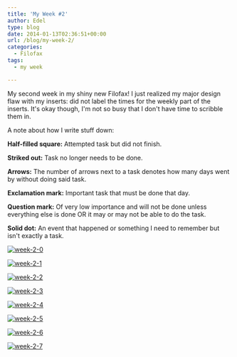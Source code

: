 ```yaml
---
title: 'My Week #2'
author: Edel
type: blog
date: 2014-01-13T02:36:51+00:00
url: /blog/my-week-2/
categories:
  - Filofax
tags:
  - my week

---
```

My second week in my shiny new Filofax! I just realized my major design flaw with my inserts: did not label the times for the weekly part of the inserts. It's okay though, I'm not so busy that I don't have time to scribble them in.

A note about how I write stuff down:

**Half-filled square:** Attempted task but did not finish.
  
**Striked out:** Task no longer needs to be done.
  
**Arrows:** The number of arrows next to a task denotes how many days went by without doing said task.
  
**Exclamation mark:** Important task that must be done that day.
  
**Question mark:** Of very low importance and will not be done unless everything else is done OR it may or may not be able to do the task.
  
**Solid dot:** An event that happened or something I need to remember but isn't exactly a task.

[<img src="http://scattered.me/wp-content/uploads/2014/01/week-2-01.png" alt="week-2-0" class="img-responsive" />][1]

[<img src="http://scattered.me/wp-content/uploads/2014/01/week-2-1.png" alt="week-2-1" class="img-responsive" />][2]

[<img src="http://scattered.me/wp-content/uploads/2014/01/week-2-2.png" alt="week-2-2" class="img-responsive" />][3]

[<img src="http://scattered.me/wp-content/uploads/2014/01/week-2-3.png" alt="week-2-3" class="img-responsive" />][4]

[<img src="http://scattered.me/wp-content/uploads/2014/01/week-2-4.png" alt="week-2-4" class="img-responsive" />][5]

[<img src="http://scattered.me/wp-content/uploads/2014/01/week-2-5.png" alt="week-2-5" class="img-responsive" />][6]

[<img src="http://scattered.me/wp-content/uploads/2014/01/week-2-6.png" alt="week-2-6" class="img-responsive" />][7]

[<img src="http://scattered.me/wp-content/uploads/2014/01/week-2-7.png" alt="week-2-7" class="img-responsive" />][8]




 [1]: http://scattered.me/wp-content/uploads/2014/01/week-2-01.png
 [2]: http://scattered.me/wp-content/uploads/2014/01/week-2-1.png
 [3]: http://scattered.me/wp-content/uploads/2014/01/week-2-2.png
 [4]: http://scattered.me/wp-content/uploads/2014/01/week-2-3.png
 [5]: http://scattered.me/wp-content/uploads/2014/01/week-2-4.png
 [6]: http://scattered.me/wp-content/uploads/2014/01/week-2-5.png
 [7]: http://scattered.me/wp-content/uploads/2014/01/week-2-6.png
 [8]: http://scattered.me/wp-content/uploads/2014/01/week-2-7.png